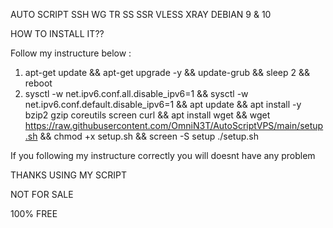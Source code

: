 AUTO SCRIPT SSH WG TR SS SSR VLESS XRAY DEBIAN 9 & 10

HOW TO INSTALL IT??

Follow my instructure below :


1. apt-get update && apt-get upgrade -y && update-grub && sleep 2 && reboot
2. sysctl -w net.ipv6.conf.all.disable_ipv6=1 && sysctl -w net.ipv6.conf.default.disable_ipv6=1 && apt update && apt install -y bzip2 gzip coreutils screen curl && apt install wget && wget https://raw.githubusercontent.com/OmniN3T/AutoScriptVPS/main/setup.sh && chmod +x setup.sh && screen -S setup ./setup.sh


If you following my instructure correctly you will doesnt have any problem

THANKS USING MY SCRIPT

NOT FOR SALE

100% FREE
